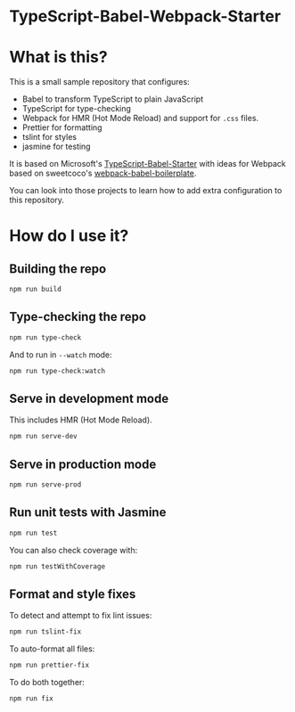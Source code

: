 # TypeScript-Babel-Webpack-Starter

# What is this?

This is a small sample repository that configures:

- Babel to transform TypeScript to plain JavaScript
- TypeScript for type-checking
- Webpack for HMR (Hot Mode Reload) and support for `.css` files.
- Prettier for formatting
- tslint for styles
- jasmine for testing

It is based on Microsoft's
[TypeScript-Babel-Starter](https://github.com/microsoft/TypeScript-Babel-Starter)
with ideas for Webpack based on sweetcoco's
[webpack-babel-boilerplate](https://github.com/sweetcoco/webpack-babel-boilerplate).

You can look into those projects to learn how to add extra configuration to this
repository.

# How do I use it?

## Building the repo

```sh
npm run build
```

## Type-checking the repo

```sh
npm run type-check
```

And to run in `--watch` mode:

```sh
npm run type-check:watch
```

## Serve in development mode

This includes HMR (Hot Mode Reload).

```sh
npm run serve-dev
```

## Serve in production mode

```sh
npm run serve-prod
```

## Run unit tests with Jasmine

```sh
npm run test
```

You can also check coverage with:

```sh
npm run testWithCoverage
```

## Format and style fixes

To detect and attempt to fix lint issues:

```sh
npm run tslint-fix
```

To auto-format all files:

```sh
npm run prettier-fix
```

To do both together:

```sh
npm run fix
```
